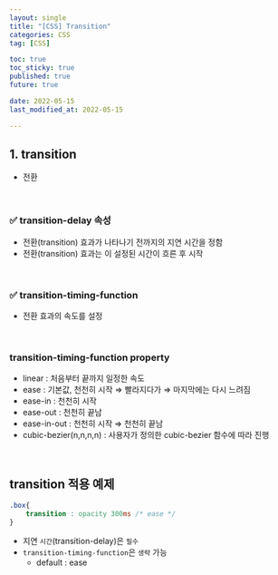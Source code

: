 ```yaml
---
layout: single
title: "[CSS] Transition"
categories: CSS
tag: [CSS]

toc: true
toc_sticky: true
published: true
future: true

date: 2022-05-15
last_modified_at: 2022-05-15

---
```


## 1. transition

- 전환

<br/>

### ✅ transition-delay 속성

- 전환(transition) 효과가 나타나기 전까지의 지연 시간을 정함
- 전환(transition) 효과는 이 설정된 시간이 흐른 후 시작

<br/>

### ✅ transition-timing-function

- 전환 효과의 속도를 설정

<br/>

### transition-timing-function property

- linear : 처음부터 끝까지 일정한 속도
- ease : 기본값, 천천히 시작 ⇒ 빨라지다가 ⇒ 마지막에는 다시 느려짐
- ease-in : 천천히 시작
- ease-out : 천천히 끝남
- ease-in-out : 천천히 시작 ⇒ 천천히 끝남
- cubic-bezier(n,n,n,n) : 사용자가 정의한 cubic-bezier 함수에 따라 진행

<br/>

## transition 적용 예제

```css
.box{
	transition : opacity 300ms /* ease */
}
```

- 지연 `시간`(transition-delay)은 `필수`
- `transition-timing-function`은 `생략` 가능
    - default : ease
